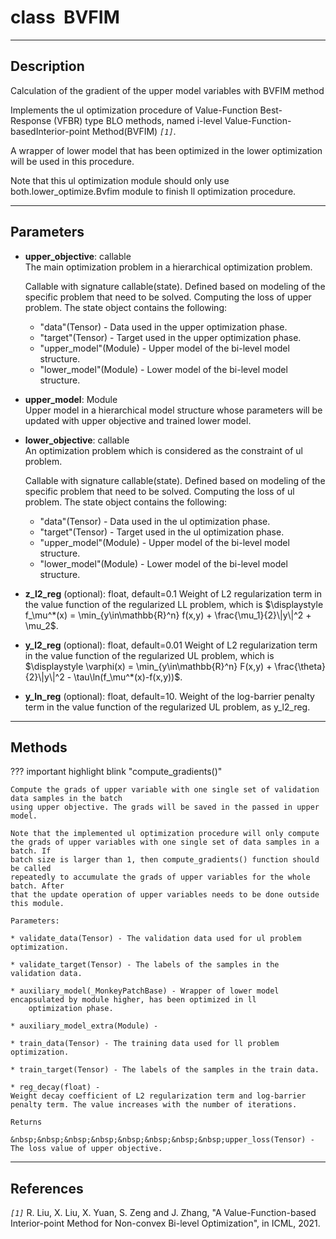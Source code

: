 # __class&nbsp;&nbsp;BVFIM__
***
## Description
Calculation of the gradient of the upper model variables with BVFIM method

Implements the ul optimization procedure of  Value-Function Best-
Response (VFBR) type BLO methods, named i-level Value-Function-basedInterior-point
Method(BVFIM) _`[1]`_.

A wrapper of lower model that has been optimized in the lower optimization will
be used in this procedure.

Note that this ul optimization module should only use both.lower_optimize.Bvfim
module to finish ll optimization procedure.
***
## Parameters
* __upper_objective__: callable  
    The main optimization problem in a hierarchical optimization problem.
    
    Callable with signature callable(state). Defined based on modeling of
    the specific problem that need to be solved. Computing the loss of upper
    problem. The state object contains the following:
    
    - "data"(Tensor) - 
        Data used in the upper optimization phase.
    - "target"(Tensor) - 
        Target used in the upper optimization phase.
    - "upper_model"(Module) - 
        Upper model of the bi-level model structure.
    - "lower_model"(Module) - 
        Lower model of the bi-level model structure.

* __upper_model__: Module  
    Upper model in a hierarchical model structure whose parameters will be
    updated with upper objective and trained lower model.

* __lower_objective__: callable  
    An optimization problem which is considered as the constraint of ul problem.
    
    Callable with signature callable(state). Defined based on modeling of
    the specific problem that need to be solved. Computing the loss of ul
    problem. The state object contains the following:
    
    - "data"(Tensor) - 
        Data used in the ul optimization phase.
    - "target"(Tensor) - 
        Target used in the ul optimization phase.
    - "upper_model"(Module) - 
        Upper model of the bi-level model structure.
    - "lower_model"(Module) - 
        Lower model of the bi-level model structure.

* __z_l2_reg__ (optional): float, default=0.1
    Weight of L2 regularization term in the value function of the regularized
    LL problem, which is $\displaystyle f_\mu^*(x) = \min_{y\in\mathbb{R}^n} f(x,y) + \frac{\mu_1}{2}\|y\|^2 + \mu_2$.

* __y_l2_reg__ (optional): float, default=0.01
    Weight of L2 regularization term in the value function of the regularized
    UL problem, which is $\displaystyle \varphi(x) = \min_{y\in\mathbb{R}^n} F(x,y) + 
  \frac{\theta}{2}\|y\|^2 - \tau\ln(f_\mu^*(x)-f(x,y))$.

* __y_ln_reg__ (optional): float, default=10.
    Weight of the log-barrier penalty term in the value function of the regularized
    UL problem, as y_l2_reg.
  
***
## Methods
??? important highlight blink "compute_gradients()"

    Compute the grads of upper variable with one single set of validation data samples in the batch
    using upper objective. The grads will be saved in the passed in upper model.

    Note that the implemented ul optimization procedure will only compute
    the grads of upper variables with one single set of data samples in a batch. If
    batch size is larger than 1, then compute_gradients() function should be called
    repeatedly to accumulate the grads of upper variables for the whole batch. After
    that the update operation of upper variables needs to be done outside this module.

    Parameters:

    * validate_data(Tensor) - The validation data used for ul problem optimization.

    * validate_target(Tensor) - The labels of the samples in the validation data.

    * auxiliary_model(_MonkeyPatchBase) - Wrapper of lower model encapsulated by module higher, has been optimized in ll
        optimization phase.

    * auxiliary_model_extra(Module) - 
    
    * train_data(Tensor) - The training data used for ll problem optimization.

    * train_target(Tensor) - The labels of the samples in the train data.

    * reg_decay(float) - 
    Weight decay coefficient of L2 regularization term and log-barrier
    penalty term. The value increases with the number of iterations.

    Returns

    &nbsp;&nbsp;&nbsp;&nbsp;&nbsp;&nbsp;&nbsp;&nbsp;upper_loss(Tensor) - The loss value of upper objective.
***
## References
_`[1]`_ R. Liu, X. Liu, X. Yuan, S. Zeng and J. Zhang, "A Value-Function-based
        Interior-point Method for Non-convex Bi-level Optimization", in ICML, 2021.